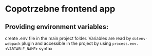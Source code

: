# Copotrzebne frontend app

## Providing environment variables:

create .env file in the main project folder. Variables are read by `dotenv-webpack` plugin and accessible in the project by using `process.env.<VARIABLE_NAME>` syntax
